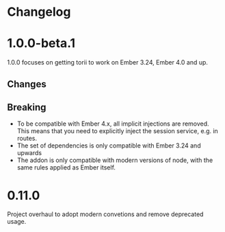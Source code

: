 # Changelog

# 1.0.0-beta.1

1.0.0 focuses on getting torii to work on Ember 3.24, Ember 4.0 and up.

## Changes



## Breaking
- To be compatible with Ember 4.x, all implicit injections are removed. This means that you need to explicitly inject the session service, e.g. in routes.
- The set of dependencies is only compatible with Ember 3.24 and upwards
- The addon is only compatible with modern versions of node, with the same rules applied as Ember itself.

# 0.11.0

Project overhaul to adopt modern convetions and remove deprecated usage.
